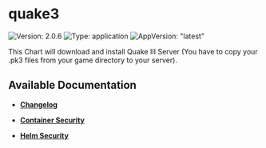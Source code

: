 # quake3

![Version: 2.0.6](https://img.shields.io/badge/Version-2.0.6-informational?style=flat-square) ![Type: application](https://img.shields.io/badge/Type-application-informational?style=flat-square) ![AppVersion: "latest"](https://img.shields.io/badge/AppVersion-"latest"-informational?style=flat-square)

This Chart will download and install Quake III Server (You have to copy your .pk3 files from your game directory to your server).

## Available Documentation

- [**Changelog**](CHANGELOG)

- [**Container Security**](container-security)

- [**Helm Security**](helm-security)

